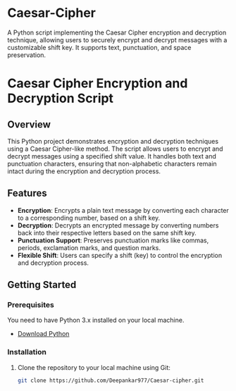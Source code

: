 # Caesar-Cipher
A Python script implementing the Caesar Cipher encryption and decryption technique, allowing users to securely encrypt and decrypt messages with a customizable shift key. It supports text, punctuation, and space preservation.

# Caesar Cipher Encryption and Decryption Script

## Overview
This Python project demonstrates encryption and decryption techniques using a Caesar Cipher-like method. The script allows users to encrypt and decrypt messages using a specified shift value. It handles both text and punctuation characters, ensuring that non-alphabetic characters remain intact during the encryption and decryption process.

## Features
- **Encryption**: Encrypts a plain text message by converting each character to a corresponding number, based on a shift key.
- **Decryption**: Decrypts an encrypted message by converting numbers back into their respective letters based on the same shift key.
- **Punctuation Support**: Preserves punctuation marks like commas, periods, exclamation marks, and question marks.
- **Flexible Shift**: Users can specify a shift (key) to control the encryption and decryption process.

## Getting Started

### Prerequisites
You need to have Python 3.x installed on your local machine.

- [Download Python](https://www.python.org/downloads/)

### Installation
1. Clone the repository to your local machine using Git:
   ```bash
   git clone https://github.com/Deepankar977/Caesar-cipher.git

